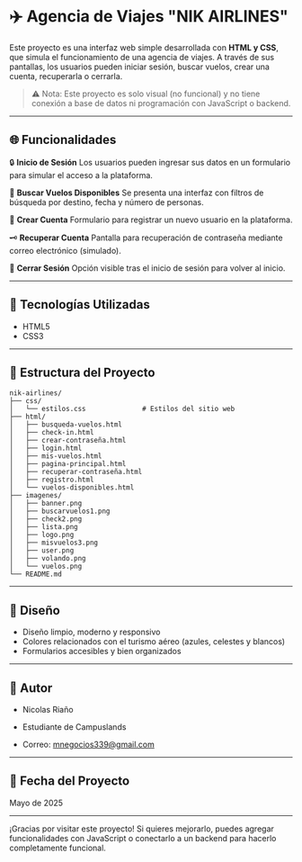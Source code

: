 # ✈️ Agencia de Viajes "NIK AIRLINES"

Este proyecto es una interfaz web simple desarrollada con **HTML y CSS**, que simula el funcionamiento de una agencia de viajes. A través de sus pantallas, los usuarios pueden iniciar sesión, buscar vuelos, crear una cuenta, recuperarla o cerrarla.

> ⚠️ Nota: Este proyecto es solo visual (no funcional) y no tiene conexión a base de datos ni programación con JavaScript o backend.

---

## 🌐 Funcionalidades

🔒 **Inicio de Sesión**
Los usuarios pueden ingresar sus datos en un formulario para simular el acceso a la plataforma.

🛫 **Buscar Vuelos Disponibles**
Se presenta una interfaz con filtros de búsqueda por destino, fecha y número de personas.

🧾 **Crear Cuenta**
Formulario para registrar un nuevo usuario en la plataforma.

🗝️ **Recuperar Cuenta**
Pantalla para recuperación de contraseña mediante correo electrónico (simulado).

🚪 **Cerrar Sesión**
Opción visible tras el inicio de sesión para volver al inicio.

---

## 🧰 Tecnologías Utilizadas

* HTML5
* CSS3

---

## 📁 Estructura del Proyecto

```
nik-airlines/
├── css/
│   └── estilos.css              # Estilos del sitio web
├── html/
│   ├── busqueda-vuelos.html
│   ├── check-in.html
│   ├── crear-contraseña.html
│   ├── login.html
│   ├── mis-vuelos.html
│   ├── pagina-principal.html
│   ├── recuperar-contraseña.html
│   ├── registro.html
│   └── vuelos-disponibles.html
├── imagenes/
│   ├── banner.png
│   ├── buscarvuelos1.png
│   ├── check2.png
│   ├── lista.png
│   ├── logo.png
│   ├── misvuelos3.png
│   ├── user.png
│   ├── volando.png
│   └── vuelos.png
└── README.md
```

---

## 🎨 Diseño

* Diseño limpio, moderno y responsivo
* Colores relacionados con el turismo aéreo (azules, celestes y blancos)
* Formularios accesibles y bien organizados

---

## 🧑 Autor

* Nicolas Riaño 

* Estudiante de Campuslands

* Correo: [mnegocios339@gmail.com](mailto:mnegocios339@gmail.com)

---

## 📅 Fecha del Proyecto

Mayo de 2025

---

¡Gracias por visitar este proyecto!
Si quieres mejorarlo, puedes agregar funcionalidades con JavaScript o conectarlo a un backend para hacerlo completamente funcional.
